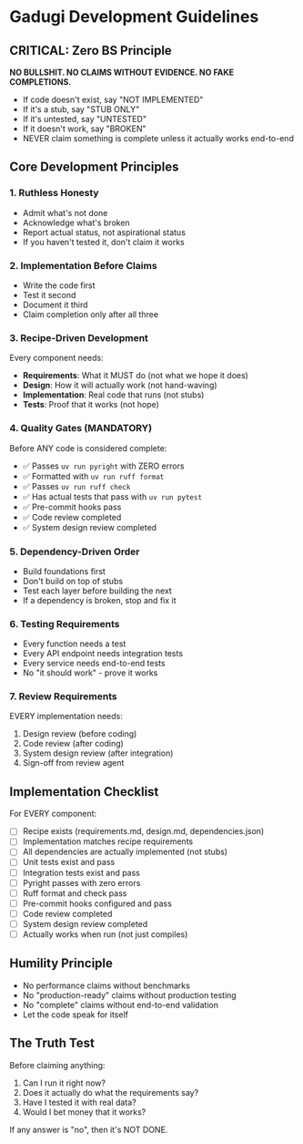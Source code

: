 # Gadugi Development Guidelines

## CRITICAL: Zero BS Principle

**NO BULLSHIT. NO CLAIMS WITHOUT EVIDENCE. NO FAKE COMPLETIONS.**

- If code doesn't exist, say "NOT IMPLEMENTED"
- If it's a stub, say "STUB ONLY"
- If it's untested, say "UNTESTED"
- If it doesn't work, say "BROKEN"
- NEVER claim something is complete unless it actually works end-to-end

## Core Development Principles

### 1. Ruthless Honesty
- Admit what's not done
- Acknowledge what's broken
- Report actual status, not aspirational status
- If you haven't tested it, don't claim it works

### 2. Implementation Before Claims
- Write the code first
- Test it second
- Document it third
- Claim completion only after all three

### 3. Recipe-Driven Development
Every component needs:
- **Requirements**: What it MUST do (not what we hope it does)
- **Design**: How it will actually work (not hand-waving)
- **Implementation**: Real code that runs (not stubs)
- **Tests**: Proof that it works (not hope)

### 4. Quality Gates (MANDATORY)
Before ANY code is considered complete:
- ✅ Passes `uv run pyright` with ZERO errors
- ✅ Formatted with `uv run ruff format`
- ✅ Passes `uv run ruff check`
- ✅ Has actual tests that pass with `uv run pytest`
- ✅ Pre-commit hooks pass
- ✅ Code review completed
- ✅ System design review completed

### 5. Dependency-Driven Order
- Build foundations first
- Don't build on top of stubs
- Test each layer before building the next
- If a dependency is broken, stop and fix it

### 6. Testing Requirements
- Every function needs a test
- Every API endpoint needs integration tests
- Every service needs end-to-end tests
- No "it should work" - prove it works

### 7. Review Requirements
EVERY implementation needs:
1. Design review (before coding)
2. Code review (after coding)
3. System design review (after integration)
4. Sign-off from review agent

## Implementation Checklist

For EVERY component:
- [ ] Recipe exists (requirements.md, design.md, dependencies.json)
- [ ] Implementation matches recipe requirements
- [ ] All dependencies are actually implemented (not stubs)
- [ ] Unit tests exist and pass
- [ ] Integration tests exist and pass
- [ ] Pyright passes with zero errors
- [ ] Ruff format and check pass
- [ ] Pre-commit hooks configured and pass
- [ ] Code review completed
- [ ] System design review completed
- [ ] Actually works when run (not just compiles)

## Humility Principle
- No performance claims without benchmarks
- No "production-ready" claims without production testing
- No "complete" claims without end-to-end validation
- Let the code speak for itself

## The Truth Test
Before claiming anything:
1. Can I run it right now?
2. Does it actually do what the requirements say?
3. Have I tested it with real data?
4. Would I bet money that it works?

If any answer is "no", then it's NOT DONE.
